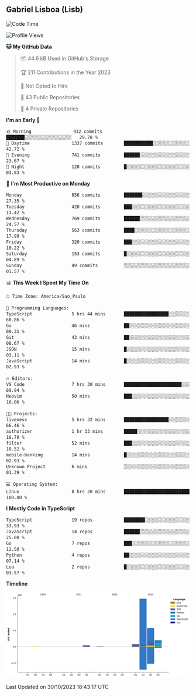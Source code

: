 ## Gabriel Lisboa (Lisb)

<!--START_SECTION:waka-->
![Code Time](http://img.shields.io/badge/Code%20Time-253%20hrs%2054%20mins-blue)

![Profile Views](http://img.shields.io/badge/Profile%20Views-11-blue)

**🐱 My GitHub Data** 

> 📦 44.6 kB Used in GitHub's Storage 
 > 
> 🏆 211 Contributions in the Year 2023
 > 
> 🚫 Not Opted to Hire
 > 
> 📜 43 Public Repositories 
 > 
> 🔑 4 Private Repositories 
 > 
**I'm an Early 🐤** 

```text
🌞 Morning                932 commits         ███████░░░░░░░░░░░░░░░░░░   29.78 % 
🌆 Daytime                1337 commits        ███████████░░░░░░░░░░░░░░   42.72 % 
🌃 Evening                741 commits         ██████░░░░░░░░░░░░░░░░░░░   23.67 % 
🌙 Night                  120 commits         █░░░░░░░░░░░░░░░░░░░░░░░░   03.83 % 
```
📅 **I'm Most Productive on Monday** 

```text
Monday                   856 commits         ███████░░░░░░░░░░░░░░░░░░   27.35 % 
Tuesday                  420 commits         ███░░░░░░░░░░░░░░░░░░░░░░   13.42 % 
Wednesday                769 commits         ██████░░░░░░░░░░░░░░░░░░░   24.57 % 
Thursday                 563 commits         ████░░░░░░░░░░░░░░░░░░░░░   17.99 % 
Friday                   320 commits         ███░░░░░░░░░░░░░░░░░░░░░░   10.22 % 
Saturday                 153 commits         █░░░░░░░░░░░░░░░░░░░░░░░░   04.89 % 
Sunday                   49 commits          ░░░░░░░░░░░░░░░░░░░░░░░░░   01.57 % 
```


📊 **This Week I Spent My Time On** 

```text
🕑︎ Time Zone: America/Sao_Paulo

💬 Programming Languages: 
TypeScript               5 hrs 44 mins       █████████████████░░░░░░░░   68.86 % 
Go                       46 mins             ██░░░░░░░░░░░░░░░░░░░░░░░   09.31 % 
Git                      43 mins             ██░░░░░░░░░░░░░░░░░░░░░░░   08.67 % 
JSON                     15 mins             █░░░░░░░░░░░░░░░░░░░░░░░░   03.11 % 
JavaScript               14 mins             █░░░░░░░░░░░░░░░░░░░░░░░░   02.93 % 

🔥 Editors: 
VS Code                  7 hrs 30 mins       ██████████████████████░░░   89.94 % 
Neovim                   50 mins             ███░░░░░░░░░░░░░░░░░░░░░░   10.06 % 

🐱‍💻 Projects: 
liveness                 5 hrs 32 mins       █████████████████░░░░░░░░   66.46 % 
authorizer               1 hr 33 mins        █████░░░░░░░░░░░░░░░░░░░░   18.70 % 
filter                   52 mins             ███░░░░░░░░░░░░░░░░░░░░░░   10.52 % 
mobile-banking           14 mins             █░░░░░░░░░░░░░░░░░░░░░░░░   02.93 % 
Unknown Project          6 mins              ░░░░░░░░░░░░░░░░░░░░░░░░░   01.39 % 

💻 Operating System: 
Linux                    8 hrs 20 mins       █████████████████████████   100.00 % 
```

**I Mostly Code in TypeScript** 

```text
TypeScript               19 repos            ████████░░░░░░░░░░░░░░░░░   33.93 % 
JavaScript               14 repos            ██████░░░░░░░░░░░░░░░░░░░   25.00 % 
Go                       7 repos             ███░░░░░░░░░░░░░░░░░░░░░░   12.50 % 
Python                   4 repos             ██░░░░░░░░░░░░░░░░░░░░░░░   07.14 % 
Lua                      2 repos             █░░░░░░░░░░░░░░░░░░░░░░░░   03.57 % 
```



**Timeline**

![Lines of Code chart](https://raw.githubusercontent.com/tenlisboa/tenlisboa/main/assets/bar_graph.png)


 Last Updated on 30/10/2023 18:43:17 UTC
<!--END_SECTION:waka-->
